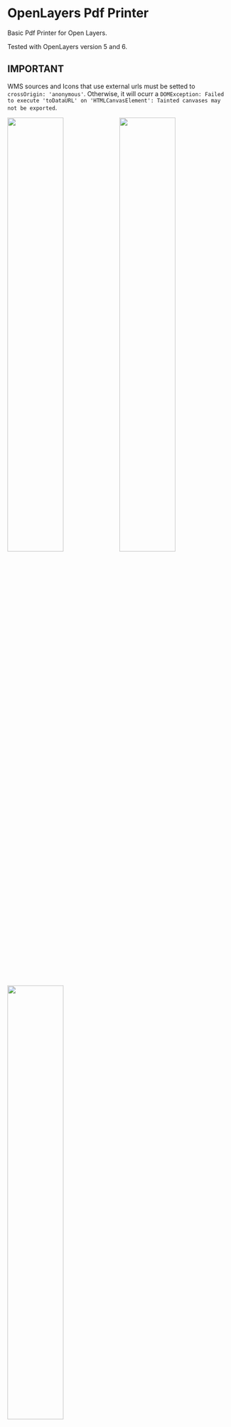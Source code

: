 # OpenLayers Pdf Printer

Basic Pdf Printer for Open Layers.

Tested with OpenLayers version 5 and 6.

## IMPORTANT

WMS sources and Icons that use external urls must be setted to `crossOrigin: 'anonymous'`. Otherwise, it will ocurr a `DOMException: Failed to execute 'toDataURL' on 'HTMLCanvasElement': Tainted canvases may not be exported`.

<img src="screenshots/example-1.jpg" style="width:50%; float:left;">
<img src="screenshots/example-2.jpg" style="width:50%; float:left;">
<img src="screenshots/example-3.jpg" style="width:50%;">

## Examples

-   [Basic usage](https://raw.githack.com/GastonZalba/ol-pdf-printer/master/examples/basic.html)

## Usage

```js
// Default options
var opt_options = {
    language: 'en',
    i18n: {...}, // Custom translations. Default is according to selected language
    filename: 'Ol Pdf Printer',
    style: {
        paperMargin: 10,
        brcolor: '#000000',
        bkcolor: '#273f50',
        txcolor: '#ffffff'
    },
    extraInfo: {
        date: true,
        url: true,
        scale: true
    },
    mapElements: {
        description: true,
        attributions: true,
        scalebar: true,
        compass: './assets/images/compass.svg'
    },
    watermark: {
        title: 'Ol Pdf Printer',
        titleColor: '#d65959',
        subtitle: 'https://github.com/GastonZalba/ol-pdf-printer',
        subtitleColor: '#444444',
        logo: false
    },
    paperSizes: [
        { size: [594, 420], value: 'A2' },
        { size: [420, 297], value: 'A3' },
        { size: [297, 210], value: 'A4', selected: true },
        { size: [210, 148], value: 'A5' }
    ],
    dpi: [
        { value: 72 },
        { value: 96 },
        { value: 150, selected: true },
        { value: 200 },
        { value: 300 }
    ],
    scales: [10000, 5000, 1000, 500, 250, 100, 50, 25, 10],
    ctrlBtnClass: '',
    modal: {
        animateClass: 'fade',
        animateInClass: 'show',
        transition: 300,
        backdropTransition: 150,
        templates: {
            dialog: '<div class="modal-dialog modal-dialog-centered"></div>',
            headerClose: `<button type="button" class="btn-close" data-dismiss="modal" aria-label="Close"><span aria-hidden="true">×</span></button>`
        }
    }
}

var pdfPrinter = new PdfPrinter(opt_options);

map.addControl(pdfPrinter);
```

## Changelog

See [CHANGELOG](./CHANGELOG.md) for details of changes in each release.

## Install

### Browser

#### JS

Load `ol-pdf-printer.js` after [OpenLayers](https://www.npmjs.com/package/ol) and [jspdf](https://www.npmjs.com/package/jspdf). Ol Pdf Printer is available as `PdfPrinter`.

```HTML
<script src="https://unpkg.com/ol-pdf-printer@1.0.4"></script>
```

#### CSS

```HTML
<link rel="stylesheet" href="https://unpkg.com/ol-pdf-printer@1.0.4/dist/css/ol-pdf-printer.css" />
<link rel="stylesheet" href="https://unpkg.com/ol-pdf-printer@1.0.4/dist/css/bootstrap.min.css" /> <!-- Bootstrap bundle -->
```

### Parcel, Webpack, etc.

NPM package: [ol-pdf-printer](https://www.npmjs.com/package/ol-pdf-printer).
Install the package via `npm`

    npm install ol-pdf-printer --save-dev

#### JS

```js
import PdfPrinter from 'ol-pdf-printer';
```

#### CSS

```js
import 'ol-pdf-printer/dist/css/ol-pdf-printer.min.css';
import 'ol-pdf-printer/dist/css/bootstrap.min.css'; // Bootstrap bundle
```

##### TypeScript type definition

TypeScript types are shipped with the project in the dist directory and should be automatically used in a TypeScript project. Interfaces are provided for the Options.

## API

<!-- Generated by documentation.js. Update this documentation by updating the source code. -->

#### Table of Contents

-   [showPrintSettingsModal](#showprintsettingsmodal)
-   [hidePrintSettingsModal](#hideprintsettingsmodal)
-   [createPdf](#createpdf)
    -   [Parameters](#parameters)
-   [IPrintOptions](#iprintoptions)
    -   [format](#format)
    -   [orientation](#orientation)
    -   [resolution](#resolution)
    -   [scale](#scale)
    -   [description](#description)
    -   [compass](#compass)
    -   [attributions](#attributions)
    -   [scalebar](#scalebar)
-   [I18n](#i18n)
-   [IPaperSize](#ipapersize)
    -   [size](#size)
    -   [value](#value)
    -   [selected](#selected)
-   [IScale](#iscale)
-   [IDpi](#idpi)
    -   [value](#value-1)
    -   [selected](#selected-1)
-   [IStyle](#istyle)
    -   [paperMargin](#papermargin)
    -   [brcolor](#brcolor)
    -   [bkcolor](#bkcolor)
    -   [txcolor](#txcolor)
-   [IModal](#imodal)
    -   [animateClass](#animateclass)
    -   [animateInClass](#animateinclass)
    -   [transition](#transition)
    -   [backdropTransition](#backdroptransition)
    -   [templates](#templates)
-   [IWatermark](#iwatermark)
    -   [title](#title)
    -   [titleColor](#titlecolor)
    -   [subtitle](#subtitle)
    -   [subtitleColor](#subtitlecolor)
    -   [logo](#logo)
-   [IExtraInfo](#iextrainfo)
    -   [date](#date)
    -   [url](#url)
    -   [specs](#specs)
-   [IMapElements](#imapelements)
    -   [description](#description-1)
    -   [attributions](#attributions-1)
    -   [scalebar](#scalebar-1)
    -   [compass](#compass-1)
-   [Options](#options)
    -   [filename](#filename)
    -   [style](#style)
    -   [extraInfo](#extrainfo)
    -   [mapElements](#mapelements)
    -   [watermark](#watermark)
    -   [paperSizes](#papersizes)
    -   [dpi](#dpi)
    -   [scales](#scales)
    -   [ctrlBtnClass](#ctrlbtnclass)
    -   [modal](#modal)
    -   [language](#language)
    -   [i18n](#i18n-1)

### showPrintSettingsModal

Show the Settings Modal

Returns **void**

### hidePrintSettingsModal

Hide the Settings Modal

Returns **void**

### createPdf

Create PDF programatically without displaying the Settings Modal

#### Parameters

-   `options` **[IPrintOptions](#iprintoptions)**
-   `showLoading` **[boolean](https://developer.mozilla.org/docs/Web/JavaScript/Reference/Global_Objects/Boolean)**

Returns **void**

### IPrintOptions

**_\[interface]_**

#### format

Type: any

#### orientation

Type: (`"landscape"` | `"portrait"`)

#### resolution

Type: any

#### scale

Type: [IScale](#iscale)

#### description

Type: [string](https://developer.mozilla.org/docs/Web/JavaScript/Reference/Global_Objects/String)

#### compass

Type: [boolean](https://developer.mozilla.org/docs/Web/JavaScript/Reference/Global_Objects/Boolean)

#### attributions

Type: [boolean](https://developer.mozilla.org/docs/Web/JavaScript/Reference/Global_Objects/Boolean)

#### scalebar

Type: [boolean](https://developer.mozilla.org/docs/Web/JavaScript/Reference/Global_Objects/Boolean)

### I18n

**_\[interface]_** - Custom translations specified when creating an instance

### IPaperSize

**_\[interface]_**

#### size

Type: \[[number](https://developer.mozilla.org/docs/Web/JavaScript/Reference/Global_Objects/Number), [number](https://developer.mozilla.org/docs/Web/JavaScript/Reference/Global_Objects/Number)]

#### value

Type: [string](https://developer.mozilla.org/docs/Web/JavaScript/Reference/Global_Objects/String)

#### selected

Type: [boolean](https://developer.mozilla.org/docs/Web/JavaScript/Reference/Global_Objects/Boolean)

### IScale

**_\[type]_**

Type: [number](https://developer.mozilla.org/docs/Web/JavaScript/Reference/Global_Objects/Number)

### IDpi

**_\[interface]_**

#### value

Type: [number](https://developer.mozilla.org/docs/Web/JavaScript/Reference/Global_Objects/Number)

#### selected

Type: [boolean](https://developer.mozilla.org/docs/Web/JavaScript/Reference/Global_Objects/Boolean)

### IStyle

**_\[interface]_**

#### paperMargin

Type: [number](https://developer.mozilla.org/docs/Web/JavaScript/Reference/Global_Objects/Number)

#### brcolor

Type: [string](https://developer.mozilla.org/docs/Web/JavaScript/Reference/Global_Objects/String)

#### bkcolor

Type: [string](https://developer.mozilla.org/docs/Web/JavaScript/Reference/Global_Objects/String)

#### txcolor

Type: [string](https://developer.mozilla.org/docs/Web/JavaScript/Reference/Global_Objects/String)

### IModal

**_\[interface]_**

#### animateClass

Type: [string](https://developer.mozilla.org/docs/Web/JavaScript/Reference/Global_Objects/String)

#### animateInClass

Type: [string](https://developer.mozilla.org/docs/Web/JavaScript/Reference/Global_Objects/String)

#### transition

Type: [number](https://developer.mozilla.org/docs/Web/JavaScript/Reference/Global_Objects/Number)

#### backdropTransition

Type: [number](https://developer.mozilla.org/docs/Web/JavaScript/Reference/Global_Objects/Number)

#### templates

Type: {dialog: ([string](https://developer.mozilla.org/docs/Web/JavaScript/Reference/Global_Objects/String) | [HTMLElement](https://developer.mozilla.org/docs/Web/HTML/Element))?, headerClose: ([string](https://developer.mozilla.org/docs/Web/JavaScript/Reference/Global_Objects/String) | [HTMLElement](https://developer.mozilla.org/docs/Web/HTML/Element))?}

### IWatermark

**_\[interface]_**

#### title

Type: [string](https://developer.mozilla.org/docs/Web/JavaScript/Reference/Global_Objects/String)

#### titleColor

Type: [string](https://developer.mozilla.org/docs/Web/JavaScript/Reference/Global_Objects/String)

#### subtitle

Type: [string](https://developer.mozilla.org/docs/Web/JavaScript/Reference/Global_Objects/String)

#### subtitleColor

Type: [string](https://developer.mozilla.org/docs/Web/JavaScript/Reference/Global_Objects/String)

#### logo

Type: (`false` | [string](https://developer.mozilla.org/docs/Web/JavaScript/Reference/Global_Objects/String) | [HTMLImageElement](https://developer.mozilla.org/docs/Web/API/HTMLImageElement))

### IExtraInfo

**_\[interface]_** - Print information at the bottom of the PDF

#### date

Print Date

Type: [boolean](https://developer.mozilla.org/docs/Web/JavaScript/Reference/Global_Objects/Boolean)

#### url

Current site url

Type: [boolean](https://developer.mozilla.org/docs/Web/JavaScript/Reference/Global_Objects/Boolean)

#### specs

DPI, Format and Scale information

Type: [boolean](https://developer.mozilla.org/docs/Web/JavaScript/Reference/Global_Objects/Boolean)

### IMapElements

**_\[interface]_** - MapElements

#### description

Print description

Type: [boolean](https://developer.mozilla.org/docs/Web/JavaScript/Reference/Global_Objects/Boolean)

#### attributions

Layers attributions

Type: [boolean](https://developer.mozilla.org/docs/Web/JavaScript/Reference/Global_Objects/Boolean)

#### scalebar

Scalebar

Type: [boolean](https://developer.mozilla.org/docs/Web/JavaScript/Reference/Global_Objects/Boolean)

#### compass

Compass image. North must be pointing to the top

Type: (`false` | [string](https://developer.mozilla.org/docs/Web/JavaScript/Reference/Global_Objects/String) | [HTMLImageElement](https://developer.mozilla.org/docs/Web/API/HTMLImageElement))

### Options

**Extends ControlOptions**

**_\[interface]_** - Options specified when creating an instance

#### filename

Export filename

Type: [string](https://developer.mozilla.org/docs/Web/JavaScript/Reference/Global_Objects/String)

#### style

Some basic PDF style configuration

Type: [IStyle](#istyle)

#### extraInfo

Information to be inserted at the bottom of the PDF
False to disable

Type: (`false` | [IExtraInfo](#iextrainfo))

#### mapElements

Elements to be showed on the PDF and in the Settings Modal.
False to disable

Type: (`false` | [IMapElements](#imapelements))

#### watermark

Watermark to be inserted in the PDF.
False to disable

Type: (`false` | [IWatermark](#iwatermark))

#### paperSizes

Paper sizes options to be shown in the settings modal

Type: [Array](https://developer.mozilla.org/docs/Web/JavaScript/Reference/Global_Objects/Array)<[IPaperSize](#ipapersize)>

#### dpi

DPI resolutions options to be shown in the settings modal

Type: [Array](https://developer.mozilla.org/docs/Web/JavaScript/Reference/Global_Objects/Array)<[IDpi](#idpi)>

#### scales

Map scales options to be shown in the settings modal

Type: [Array](https://developer.mozilla.org/docs/Web/JavaScript/Reference/Global_Objects/Array)<[IScale](#iscale)>

#### ctrlBtnClass

ClassName to add to the Btn Control

Type: [string](https://developer.mozilla.org/docs/Web/JavaScript/Reference/Global_Objects/String)

#### modal

Modal configuration

Type: [IModal](#imodal)

#### language

Language support

Type: (`"es"` | `"en"`)

#### i18n

Add custom translations

Type: [I18n](#i18n)

## TODO

-   Interface comments
-   Legends support
-   Imperial units option for scalebar
-   Tests!

